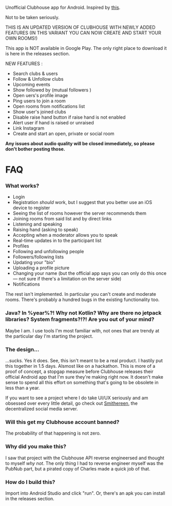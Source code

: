 Unofficial Clubhouse app for Android. Inspired by [this](https://github.com/stypr/clubhouse-py).

Not to be taken seriously.

THIS IS AN UPDATED VERSION OF CLUBHOUSE WITH NEWLY ADDED FEATURES
(IN THIS VARIANT YOU CAN NOW CREATE AND START YOUR OWN ROOMS!)

This app is NOT available in Google Play. The only right place to download it is here in the releases section.


NEW FEATURES :

- Search clubs & users
- Follow & Unfollow clubs
- Upcoming events 
- Show followed by (mutual followers )
- Open uers's profile image 
- Ping users to join a room
- Open rooms from notifications list 
- Show user's joined clubs 
- Disable raise hand button if raise hand is not enabled 
- Alert user if hand is raised or unraised 
- Link Instagram
- Create and start an open, private or social room

**Any issues about audio quality will be closed immediately, so please don't bother posting those.**

# FAQ
### What works?
* Login
* Registration *should* work, but I suggest that you better use an iOS device to register
* Seeing the list of rooms however the server recommends them
* Joining rooms from said list and by direct links
* Listening and speaking
* Raising hand (asking to speak)
* Accepting when a moderator allows you to speak
* Real-time updates in to the participant list
* Profiles
* Following and unfollowing people
* Followers/following lists
* Updating your "bio"
* Uploading a profile picture
* Changing your name (but the official app says you can only do this once — not sure if there's a limitation on the server side)
* Notifications

The rest isn't implemented. In particular you can't create and moderate rooms. There's probably a hundred bugs in the existing functionality too.

### Java? In %year%?! Why not Kotlin? Why are there no jetpack libraries? System fragments?!?! Are you out of your mind?
Maybe I am. I use tools I'm most familiar with, not ones that are trendy at the particular day I'm starting the project.

### The design...
...sucks. Yes it does. See, this isn't meant to be a real product. I hastily put this together in 1.5 days. Alsmost like on a hackathon. This is more of a proof of concept, a stopgap measure before Clubhouse releases their official Android app that I'm sure they're making right now. It doesn't make sense to spend all this effort on something that's going to be obsolete in less than a year.

If you want to see a project where I do take UI/UX seriously and am obsessed over every little detail, go check out [Smithereen](https://github.com/grishka/Smithereen), the decentralized social media server.

### Will this get my Clubhouse account banned?
The probability of that happening is not zero.

### Why did you make this?
I saw that project with the Clubhouse API reverse engineersed and thought to myself *why not*. The only thing I had to reverse engineer myself was the PubNub part, but a pirated copy of Charles made a quick job of that.

### How do I build this?
Import into Android Studio and click "run". Or, there's an apk you can install in the releases section.
